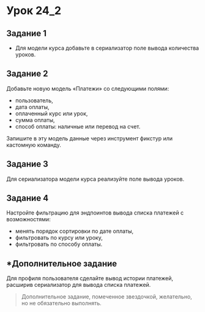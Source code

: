 
# Урок 24_2

## Задание 1
- Для модели курса добавьте в сериализатор поле вывода количества уроков.

## Задание 2
Добавьте новую модель «Платежи» со следующими полями:
- пользователь,
- дата оплаты,
- оплаченный курс или урок,
- сумма оплаты,
- способ оплаты: наличные или перевод на счет.

Запишите в эту модель данные через инструмент фикстур или кастомную команду.

## Задание 3
Для сериализатора модели курса реализуйте поле вывода уроков.

## Задание 4
Настройте фильтрацию для эндпоинтов вывода списка платежей с возможностями:
- менять порядок сортировки по дате оплаты,
- фильтровать по курсу или уроку,
- фильтровать по способу оплаты.

## *Дополнительное задание
Для профиля пользователя сделайте вывод истории платежей, расширив сериализатор для вывода списка платежей.

>Дополнительное задание, помеченное звездочкой, желательно, но не обязательно выполнять.